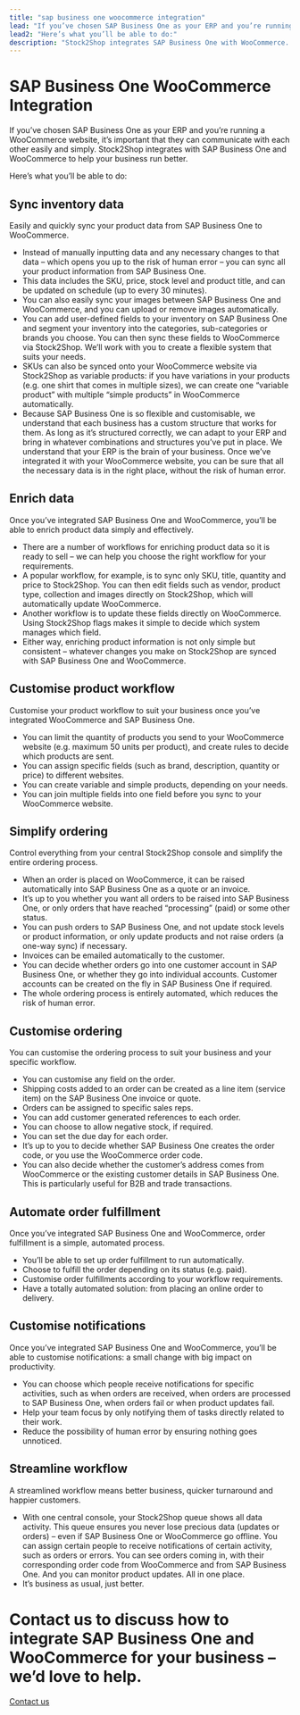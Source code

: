 ```yaml
---
title: "sap business one woocommerce integration"
lead: "If you’ve chosen SAP Business One as your ERP and you’re running a WooCommerce website, it’s important that they can communicate with each other easily and simply. Stock2Shop integrates with SAP Business One and WooCommerce to help your business run better."
lead2: "Here’s what you’ll be able to do:"
description: "Stock2Shop integrates SAP Business One with WooCommerce. A SAP Business One WooCommerce integration streamlines your workflow, simplifies ordering and makes your business more efficient. Let us tailor the perfect solution for your needs. Find out more!"
---
```


SAP Business One WooCommerce Integration
========================================

If you’ve chosen SAP Business One as your ERP and you’re running a WooCommerce website, it’s important that they can communicate with each other easily and simply. Stock2Shop integrates with SAP Business One and WooCommerce to help your business run better.  
  
Here’s what you’ll be able to do:

Sync inventory data
-------------------

Easily and quickly sync your product data from SAP Business One to WooCommerce.

*   Instead of manually inputting data and any necessary changes to that data – which opens you up to the risk of human error – you can sync all your product information from SAP Business One.
*   This data includes the SKU, price, stock level and product title, and can be updated on schedule (up to every 30 minutes).
*   You can also easily sync your images between SAP Business One and WooCommerce, and you can upload or remove images automatically.
*   You can add user-defined fields to your inventory on SAP Business One and segment your inventory into the categories, sub-categories or brands you choose. You can then sync these fields to WooCommerce via Stock2Shop. We’ll work with you to create a flexible system that suits your needs.
*   SKUs can also be synced onto your WooCommerce website via Stock2Shop as variable products: if you have variations in your products (e.g. one shirt that comes in multiple sizes), we can create one “variable product” with multiple “simple products” in WooCommerce automatically.
*   Because SAP Business One is so flexible and customisable, we understand that each business has a custom structure that works for them. As long as it’s structured correctly, we can adapt to your ERP and bring in whatever combinations and structures you’ve put in place. We understand that your ERP is the brain of your business. Once we’ve integrated it with your WooCommerce website, you can be sure that all the necessary data is in the right place, without the risk of human error.

Enrich data
-----------

Once you’ve integrated SAP Business One and WooCommerce, you’ll be able to enrich product data simply and effectively.

*   There are a number of workflows for enriching product data so it is ready to sell – we can help you choose the right workflow for your requirements.
*   A popular workflow, for example, is to sync only SKU, title, quantity and price to Stock2Shop. You can then edit fields such as vendor, product type, collection and images directly on Stock2Shop, which will automatically update WooCommerce.
*   Another workflow is to update these fields directly on WooCommerce. Using Stock2Shop flags makes it simple to decide which system manages which field.
*   Either way, enriching product information is not only simple but consistent – whatever changes you make on Stock2Shop are synced with SAP Business One and WooCommerce.

Customise product workflow
--------------------------

Customise your product workflow to suit your business once you’ve integrated WooCommerce and SAP Business One.

*   You can limit the quantity of products you send to your WooCommerce website (e.g. maximum 50 units per product), and create rules to decide which products are sent.
*   You can assign specific fields (such as brand, description, quantity or price) to different websites.
*   You can create variable and simple products, depending on your needs.
*   You can join multiple fields into one field before you sync to your WooCommerce website.

Simplify ordering
-----------------

Control everything from your central Stock2Shop console and simplify the entire ordering process.

*   When an order is placed on WooCommerce, it can be raised automatically into SAP Business One as a quote or an invoice.
*   It’s up to you whether you want all orders to be raised into SAP Business One, or only orders that have reached “processing” (paid) or some other status.
*   You can push orders to SAP Business One, and not update stock levels or product information, or only update products and not raise orders (a one-way sync) if necessary.
*   Invoices can be emailed automatically to the customer.
*   You can decide whether orders go into one customer account in SAP Business One, or whether they go into individual accounts. Customer accounts can be created on the fly in SAP Business One if required.
*   The whole ordering process is entirely automated, which reduces the risk of human error.

Customise ordering
------------------

You can customise the ordering process to suit your business and your specific workflow.

*   You can customise any field on the order.
*   Shipping costs added to an order can be created as a line item (service item) on the SAP Business One invoice or quote.
*   Orders can be assigned to specific sales reps.
*   You can add customer generated references to each order.
*   You can choose to allow negative stock, if required.
*   You can set the due day for each order.
*   It’s up to you to decide whether SAP Business One creates the order code, or you use the WooCommerce order code.
*   You can also decide whether the customer’s address comes from WooCommerce or the existing customer details in SAP Business One. This is particularly useful for B2B and trade transactions.

Automate order fulfillment
--------------------------

Once you’ve integrated SAP Business One and WooCommerce, order fulfillment is a simple, automated process.

*   You’ll be able to set up order fulfillment to run automatically.
*   Choose to fulfill the order depending on its status (e.g. paid).
*   Customise order fulfillments according to your workflow requirements.
*   Have a totally automated solution: from placing an online order to delivery.

Customise notifications
-----------------------

Once you’ve integrated SAP Business One and WooCommerce, you’ll be able to customise notifications: a small change with big impact on productivity.

*   You can choose which people receive notifications for specific activities, such as when orders are received, when orders are processed to SAP Business One, when orders fail or when product updates fail.
*   Help your team focus by only notifying them of tasks directly related to their work.
*   Reduce the possibility of human error by ensuring nothing goes unnoticed.

Streamline workflow
-------------------

A streamlined workflow means better business, quicker turnaround and happier customers.

*   With one central console, your Stock2Shop queue shows all data activity. This queue ensures you never lose precious data (updates or orders) – even if SAP Business One or WooCommerce go offline. You can assign certain people to receive notifications of certain activity, such as orders or errors. You can see orders coming in, with their corresponding order code from WooCommerce and from SAP Business One. And you can monitor product updates. All in one place.
*   It’s business as usual, just better.

Contact us to discuss how to integrate SAP Business One and WooCommerce for your business – we’d love to help.
==============================================================================================================

[Contact us](/contact-us "Contact Stock2Shop")